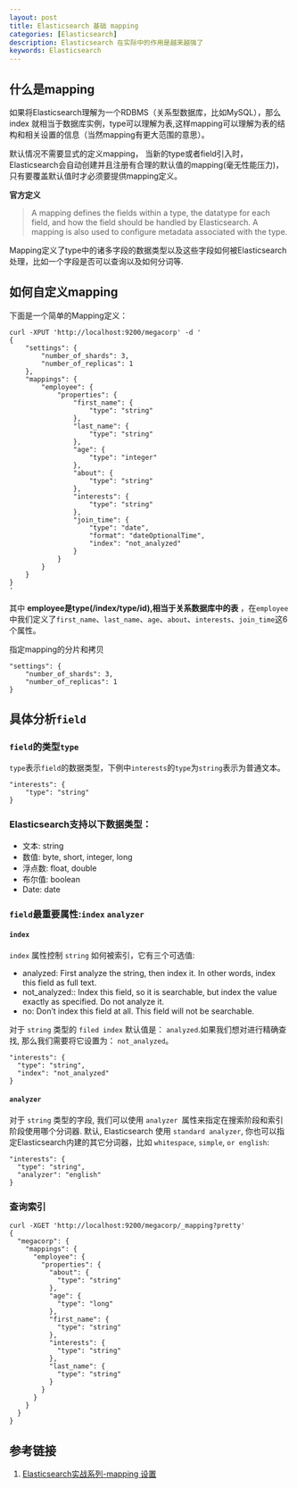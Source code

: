 ```yaml
---
layout: post
title: Elasticsearch 基础 mapping
categories: [Elasticsearch]
description: Elasticsearch 在实际中的作用是越来越强了
keywords: Elasticsearch
---
```


## 什么是mapping
如果将Elasticsearch理解为一个RDBMS（关系型数据库，比如MySQL），那么index 就相当于数据库实例，type可以理解为表,这样mapping可以理解为表的结构和相关设置的信息（当然mapping有更大范围的意思）。  

默认情况不需要显式的定义mapping， 当新的type或者field引入时，Elasticsearch会自动创建并且注册有合理的默认值的mapping(毫无性能压力)， 只有要覆盖默认值时才必须要提供mapping定义。

**官方定义**
> A mapping defines the fields within a type, the datatype for each field, and how the field should be handled by Elasticsearch. A mapping is also used to configure metadata associated with the type.  

Mapping定义了type中的诸多字段的数据类型以及这些字段如何被Elasticsearch处理，比如一个字段是否可以查询以及如何分词等.

## 如何自定义mapping
下面是一个简单的Mapping定义：

```shell
curl -XPUT 'http://localhost:9200/megacorp' -d '
{
    "settings": {
        "number_of_shards": 3,
        "number_of_replicas": 1
    }, 
    "mappings": {
        "employee": {
            "properties": {
                "first_name": {
                    "type": "string"
                }, 
                "last_name": {
                    "type": "string"
                }, 
                "age": {
                    "type": "integer"
                }, 
                "about": {
                    "type": "string"
                }, 
                "interests": {
                    "type": "string"
                }, 
                "join_time": {
                    "type": "date", 
                    "format": "dateOptionalTime", 
                    "index": "not_analyzed"
                }
            }
        }
    }
}
'
```

其中 **employee是type(/index/type/id),相当于关系数据库中的表** ，在`employee`中我们定义了`first_name`、`last_name`、`age`、`about`、`interests`、`join_time`这6个属性。

指定mapping的分片和拷贝

```
"settings": {
    "number_of_shards": 3,
    "number_of_replicas": 1
}
```

## 具体分析`field`

### `field`的类型`type`
`type`表示`field`的数据类型，下例中`interests`的`type`为`string`表示为普通文本。 

```
"interests": {
    "type": "string"
}
```

### Elasticsearch支持以下数据类型：
- 文本: string
- 数值: byte, short, integer, long
- 浮点数: float, double
- 布尔值: boolean
- Date: date

### `field`最重要属性:`index` `analyzer`

#### `index`
`index` 属性控制 `string` 如何被索引，它有三个可选值:
- analyzed: First analyze the string, then index it. In other words, index this field as full text.
- not_analyzed:: Index this field, so it is searchable, but index the value exactly as specified. Do not analyze it.
- no: Don’t index this field at all. This field will not be searchable.

对于 `string` 类型的 `filed index` 默认值是： `analyzed`.如果我们想对进行精确查找, 那么我们需要将它设置为： `not_analyzed`。 

```
"interests": {
  "type": "string",
  "index": "not_analyzed"
}
```

#### `analyzer `
对于 `string` 类型的字段, 我们可以使用 `analyzer `属性来指定在搜索阶段和索引阶段使用哪个分词器. 默认, Elasticsearch 使用 `standard analyzer`, 你也可以指定Elasticsearch内建的其它分词器，比如 `whitespace`, `simple`, `or english`:

```
"interests": {
  "type": "string",
  "analyzer": "english"
}
```

### 查询索引

```shell
curl -XGET 'http://localhost:9200/megacorp/_mapping?pretty'
{
  "megacorp": {
    "mappings": {
      "employee": {
        "properties": {
          "about": {
            "type": "string"
          },
          "age": {
            "type": "long"
          },
          "first_name": {
            "type": "string"
          },
          "interests": {
            "type": "string"
          },
          "last_name": {
            "type": "string"
          }
        }
      }
    }
  }
}

```

## 参考链接
1. [Elasticsearch实战系列-mapping 设置](http://blog.csdn.net/top_code/article/details/50767138)